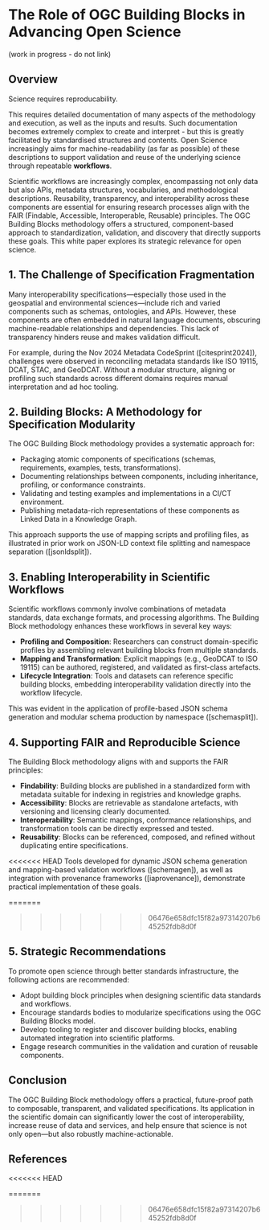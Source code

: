 # The Role of OGC Building Blocks in Advancing Open Science

(work in progress - do not link)

## Overview

Science requires reproducability.

This requires detailed documentation of many aspects of the methodology and execution, as well as the inputs and results. Such documentation becomes extremely complex to create and interpret - but this is greatly facilitated by standardised structures and contents. Open Science increasingly aims for machine-readability (as far as possible) of these descriptions to support validation and reuse of the underlying science through repeatable **workflows**.

Scientific workflows are increasingly complex, encompassing not only data but also APIs, metadata structures, vocabularies, and methodological descriptions. Reusability, transparency, and interoperability across these components are essential for ensuring research processes align with the FAIR (Findable, Accessible, Interoperable, Reusable) principles. The OGC Building Blocks methodology offers a structured, component-based approach to standardization, validation, and discovery that directly supports these goals. This white paper explores its strategic relevance for open science.

## 1. The Challenge of Specification Fragmentation

Many interoperability specifications—especially those used in the geospatial and environmental sciences—include rich and varied components such as schemas, ontologies, and APIs. However, these components are often embedded in natural language documents, obscuring machine-readable relationships and dependencies. This lack of transparency hinders reuse and makes validation difficult.

For example, during the Nov 2024 Metadata CodeSprint ([citesprint2024]), challenges were observed in reconciling metadata standards like ISO 19115, DCAT, STAC, and GeoDCAT. Without a modular structure, aligning or profiling such standards across different domains requires manual interpretation and ad hoc tooling.

## 2. Building Blocks: A Methodology for Specification Modularity

The OGC Building Block methodology provides a systematic approach for:

- Packaging atomic components of specifications (schemas, requirements, examples, tests, transformations).
- Documenting relationships between components, including inheritance, profiling, or conformance constraints.
- Validating and testing examples and implementations in a CI/CT environment.
- Publishing metadata-rich representations of these components as Linked Data in a Knowledge Graph.

This approach supports the use of mapping scripts and profiling files, as illustrated in prior work on JSON-LD context file splitting and namespace separation ([jsonldsplit]).

## 3. Enabling Interoperability in Scientific Workflows

Scientific workflows commonly involve combinations of metadata standards, data exchange formats, and processing algorithms. The Building Block methodology enhances these workflows in several key ways:

- **Profiling and Composition**: Researchers can construct domain-specific profiles by assembling relevant building blocks from multiple standards.
- **Mapping and Transformation**: Explicit mappings (e.g., GeoDCAT to ISO 19115) can be authored, registered, and validated as first-class artefacts.
- **Lifecycle Integration**: Tools and datasets can reference specific building blocks, embedding interoperability validation directly into the workflow lifecycle.

This was evident in the application of profile-based JSON schema generation and modular schema production by namespace ([schemasplit]).

## 4. Supporting FAIR and Reproducible Science

The Building Block methodology aligns with and supports the FAIR principles:

- **Findability**: Building blocks are published in a standardized form with metadata suitable for indexing in registries and knowledge graphs.
- **Accessibility**: Blocks are retrievable as standalone artefacts, with versioning and licensing clearly documented.
- **Interoperability**: Semantic mappings, conformance relationships, and transformation tools can be directly expressed and tested.
- **Reusability**: Blocks can be referenced, composed, and refined without duplicating entire specifications.

<<<<<<< HEAD
Tools developed for dynamic JSON schema generation and mapping-based validation workflows ([schemagen]), as well as integration with provenance frameworks ([iaprovenance]), demonstrate practical implementation of these goals.

=======
>>>>>>> 06476e658dfc15f82a97314207b645252fdb8d0f
## 5. Strategic Recommendations

To promote open science through better standards infrastructure, the following actions are recommended:

- Adopt building block principles when designing scientific data standards and workflows.
- Encourage standards bodies to modularize specifications using the OGC Building Blocks model.
- Develop tooling to register and discover building blocks, enabling automated integration into scientific platforms.
- Engage research communities in the validation and curation of reusable components.

## Conclusion

The OGC Building Block methodology offers a practical, future-proof path to composable, transparent, and validated specifications. Its application in the scientific domain can significantly lower the cost of interoperability, increase reuse of data and services, and help ensure that science is not only open—but also robustly machine-actionable.

## References
<<<<<<< HEAD

=======
>>>>>>> 06476e658dfc15f82a97314207b645252fdb8d0f
